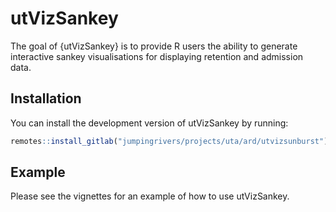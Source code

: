 # utVizSankey

<!-- badges: start -->
<!-- badges: end -->

The goal of {utVizSankey} is to provide R users the ability to generate interactive sankey
visualisations for displaying retention and admission data.

## Installation

You can install the development version of utVizSankey by running:

```r
remotes::install_gitlab("jumpingrivers/projects/uta/ard/utvizsunburst")
```

## Example

Please see the vignettes for an example of how to use utVizSankey.
